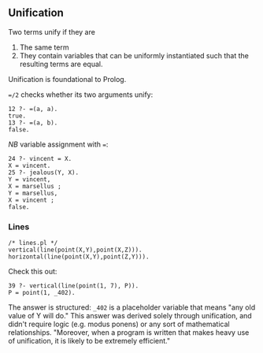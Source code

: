 ## Unification

Two terms unify if they are
1. The same term
2. They contain variables that can be uniformly instantiated such that the
   resulting terms are equal.

Unification is foundational to Prolog.

`=/2` checks whether its two arguments unify:

```
12 ?- =(a, a).
true.
13 ?- =(a, b).
false.
```

*NB* variable assignment with `=`:

```
24 ?- vincent = X.
X = vincent.
25 ?- jealous(Y, X).
Y = vincent,
X = marsellus ;
Y = marsellus,
X = vincent ;
false.
```

### Lines
```
/* lines.pl */
vertical(line(point(X,Y),point(X,Z))).
horizontal(line(point(X,Y),point(Z,Y))).
```

Check this out:

```
39 ?- vertical(line(point(1, 7), P)).
P = point(1, _402).
```

The answer is structured: `_402` is a placeholder variable that means "any old
value of Y will do." This answer was derived solely through unification, and
didn't require logic (e.g. modus ponens) or any sort of mathematical
relationships. "Moreover, when a program is written that makes heavy use of
unification, it is likely to be extremely efficient."